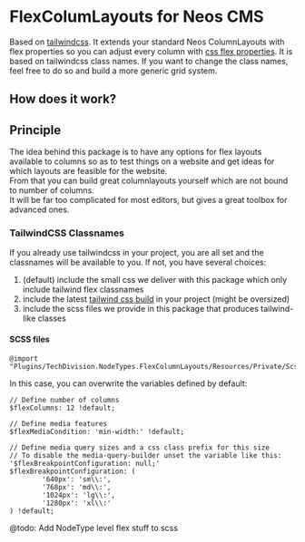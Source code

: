 # FlexColumLayouts for Neos CMS
Based on [tailwindcss](https://tailwindcss.com/).
It extends your standard Neos ColumnLayouts with flex properties so you can adjust every column with [css flex properties](https://css-tricks.com/snippets/css/a-guide-to-flexbox/).
It is based  on tailwindcss class names.
If you want to change the class names, feel free to do so and build a more generic grid system.

## How does it work?


## Principle
The idea behind this package is to have any options for flex layouts available to columns so as to 
test things on a website and get ideas for which layouts are feasible for the website.  
From that you can build great columnlayouts yourself which are not bound to number of columns.  
It will be far too complicated for most editors, but gives a great toolbox for advanced ones.

### TailwindCSS Classnames
If you already use tailwindcss in your project, you are all set and the classnames will be available to you.
If not, you have several choices:
1. (default) include the small css we deliver with this package which only include tailwind flex classnames 
2. include the latest [tailwind css build](https://tailwindcss.com/docs/installation) in your project (might be oversized)
3. include the scss files we provide in this package that produces tailwind-like classes



#### SCSS files
```
@import "Plugins/TechDivision.NodeTypes.FlexColumnLayouts/Resources/Private/Scss/FlexColumnLayout";
```

In this case, you can overwrite the variables defined by default:
```
// Define number of columns
$flexColumns: 12 !default;

// Define media features
$flexMediaCondition: 'min-width:' !default;

// Define media query sizes and a css class prefix for this size
// To disable the media-query-builder unset the variable like this: '$flexBreakpointConfiguration: null;'
$flexBreakpointConfiguration: (
        '640px': 'sm\\:',
        '768px': 'md\\:',
        '1024px': 'lg\\:',
        '1280px': 'xl\\:'
) !default;
```

@todo: Add NodeType level flex stuff to scss